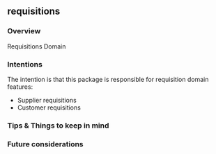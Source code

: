 ## requisitions

### Overview

Requisitions Domain

### Intentions

The intention is that this package is responsible for requisition domain features:

- Supplier requisitions
- Customer requisitions

### Tips & Things to keep in mind

### Future considerations
